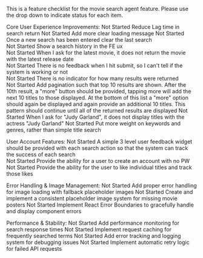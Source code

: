 This is a feature checklist for the movie search agent feature. Please use the drop down to indicate status for each item.

Core User Experience Improvements:
 Not Started Reduce Lag time in search return
 Not Started Add more clear loading message
 Not Started Once a new search has been entered clear the last search  
 Not Started Show a search history in the FE ux  
 Not Started When I ask for the latest movie, it does not return the movie with the latest release date  
 Not Started There is no feedback when I hit submit, so I can't tell if the system is working or not  
 Not Started There is no indicator for how many results were returned  
 Not Started Add pagination such that top 10 results are shown. After the 10th result, a "more" button should be provided, tapping more will add the next 10 titles to those displayed. At the bottom of this list a "more" option should again be displayed and again provide an additional 10 titles. This pattern should continue until all of the returned results are displayed
 Not Started When I ask for "Judy Garland", it does not display titles with the actress "Judy Garland"
 Not Started Put more weight on keywords and genres, rather than simple title search  

User Account Features:
 Not Started A simple 3 level user feedback widget should be provided with each search action so that the system can track the success of each search  
 Not Started Provide the ability for a user to create an account with no PW  
 Not Started Provide the ability for the user to like individual titles and track those likes

Error Handling & Image Management:
 Not Started Add proper error handling for image loading with fallback placeholder images
 Not Started Create and implement a consistent placeholder image system for missing movie posters
 Not Started Implement React Error Boundaries to gracefully handle and display component errors

Performance & Stability:
 Not Started Add performance monitoring for search response times
 Not Started Implement request caching for frequently searched terms
 Not Started Add error tracking and logging system for debugging issues
 Not Started Implement automatic retry logic for failed API requests